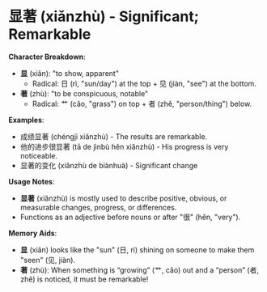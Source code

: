 # **显著 (xiǎnzhù) - Significant; Remarkable**

**Character Breakdown**:  
- **显** (xiǎn): "to show, apparent"
  - Radical: 日 (rì, "sun/day") at the top + 见 (jiàn, "see") at the bottom.  
- **著** (zhù): "to be conspicuous, notable"
  - Radical: 艹 (cǎo, "grass") on top + 者 (zhě, "person/thing") below.

**Examples**:  
- 成绩显著 (chéngjì xiǎnzhù) - The results are remarkable.  
- 他的进步很显著 (tā de jìnbù hěn xiǎnzhù) - His progress is very noticeable.  
- 显著的变化 (xiǎnzhù de biànhuà) - Significant change

**Usage Notes**:  
- **显著** (xiǎnzhù) is mostly used to describe positive, obvious, or measurable changes, progress, or differences.  
- Functions as an adjective before nouns or after "很" (hěn, "very").

**Memory Aids**:  
- **显** (xiǎn) looks like the "sun" (日, rì) shining on someone to make them "seen" (见, jiàn).  
- **著** (zhù): When something is “growing” (艹, cǎo) out and a “person” (者, zhě) is noticed, it must be remarkable!